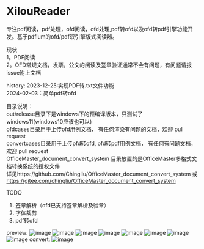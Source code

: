 # XilouReader  
专注pdf阅读，pdf处理，ofd阅读，ofd处理,pdf转ofd以及ofd转pdf引擎功能开发。基于pdfium的ofd/pdf双引擎版式阅读器。  

现状  
1。PDF阅读  
2。OFD常规文档，发票，公文的阅读及签章验证通常不会有问题，有问题请报issue附上文档  

history:
2023-12-25:实现PDF转.txt文件功能  
2024-02-03：简单pdf转ofd  

目录说明：  
out/release目录下是windows下的预编译版本，只测试了windows11(windows10应该也可以)  
ofdcases目录用于上传ofd用例文档， 有任何渲染有问题的文档，欢迎 pull request  
convertcases目录用于上传pfd转ofd, ofd转pdf用例文档， 有任何有问题文档，欢迎 pull request   
OfficeMaster_document_convert_system 目录放置的是OfficeMaster多格式文档转换系统的授权文件  
详见https://github.com/Chingliu/OfficeMaster_document_convert_system 或  
https://gitee.com/chingliu/OfficeMaster_document_convert_system  

TODO  
1. 签章解析（ofd已支持签章解析及验章）  
2. 字体裁剪  
3. pdf转ofd  

preview:
![image](preview/drawparam.jpg)
![image](preview/ticket.png)
![image](preview/clips.jpg)
![image](preview/6F575221-72B1-4e0f-8EA1-5457D8205C03.png)
![image](preview/signed.png)
![image](preview/verify.png)
![image](preview/img_border.png)
![image](preview/annots.png)
convert:
![image](preview/pdf2ofd.png)

